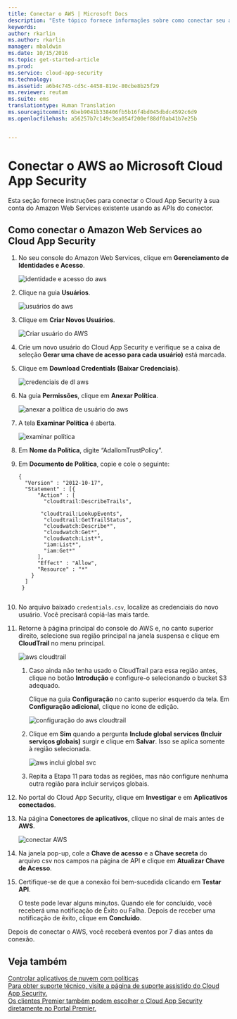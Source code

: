 ```yaml
---
title: Conectar o AWS | Microsoft Docs
description: "Este tópico fornece informações sobre como conectar seu aplicativo do AWS ao Cloud App Security usando o conector de API."
keywords: 
author: rkarlin
ms.author: rkarlin
manager: mbaldwin
ms.date: 10/15/2016
ms.topic: get-started-article
ms.prod: 
ms.service: cloud-app-security
ms.technology: 
ms.assetid: a6b4c745-cd5c-4458-819c-80cbe8b25f29
ms.reviewer: reutam
ms.suite: ems
translationtype: Human Translation
ms.sourcegitcommit: 6beb9041b338406fb5b16f4bd045dbdc4592c6d9
ms.openlocfilehash: a56257b7c149c3ea054f200ef88df0ab41b7e25b


---
```


# <a name="connect-aws-to-microsoft-cloud-app-security"></a>Conectar o AWS ao Microsoft Cloud App Security
Esta seção fornece instruções para conectar o Cloud App Security à sua conta do Amazon Web Services existente usando as APIs do conector.  
  
## <a name="how-to-connect-amazon-web-services-to-cloud-app-security"></a>Como conectar o Amazon Web Services ao Cloud App Security  
  
1.  No seu console do Amazon Web Services, clique em **Gerenciamento de Identidades e Acesso**.  
  
     ![identidade e acesso do aws](./media/aws-identity-and-access.png "aws identity and access")  
  
2.  Clique na guia **Usuários**.  
  
     ![usuários do aws](./media/aws-users.png "aws users")  
  
3.  Clique em **Criar Novos Usuários**.  
  
     ![Criar usuário do AWS](./media/aws-create-user.png "AWS create user")  
  
4.  Crie um novo usuário do Cloud App Security e verifique se a caixa de seleção **Gerar uma chave de acesso para cada usuário)** está marcada.  
  
5.  Clique em **Download Credentials (Baixar Credenciais)**.  
  
     ![credenciais de dl aws](./media/aws-dl-cred.png "aws dl cred")  
  
6.  Na guia **Permissões**, clique em **Anexar Política**.  
  
     ![anexar a política de usuário do aws](./media/aws-attach-user-policy.png "aws attach user policy")  
  
7.  A tela **Examinar Política** é aberta.
 
     ![examinar política](./media/aws-review-policy.png "aws review policy")  
  

8. Em **Nome da Política**, digite “AdallomTrustPolicy”. 
10. Em **Documento de Política**, copie e cole o seguinte:  
  
    ```     
    {  
      "Version" : "2012-10-17",  
      "Statement" : [{  
          "Action" : [  
            "cloudtrail:DescribeTrails",  
  
           "cloudtrail:LookupEvents",  
            "cloudtrail:GetTrailStatus",  
            "cloudwatch:Describe*",  
            "cloudwatch:Get*",  
            "cloudwatch:List*",  
            "iam:List*",  
            "iam:Get*"  
          ],  
          "Effect" : "Allow",  
          "Resource" : "*"  
        }  
      ]  
     }  
  
    ```  
  
9. No arquivo baixado `credentials.csv`, localize as credenciais do novo usuário. Você precisará copiá-las mais tarde.  
  
10. Retorne à página principal do console do AWS e, no canto superior direito, selecione sua região principal na janela suspensa e clique em **CloudTrail** no menu principal.  
  
     ![aws cloudtrail](./media/aws-cloudtrail.png "aws cloudtrail")  
  
    1.  Caso ainda não tenha usado o CloudTrail para essa região antes, clique no botão **Introdução** e configure-o selecionando o bucket S3 adequado.  
  
         Clique na guia **Configuração** no canto superior esquerdo da tela. Em **Configuração adicional**, clique no ícone de edição.  
  
         ![configuração do aws cloudtrail](./media/aws-cloudtrail-config.png "aws cloudtrail config")  
  
    2.  Clique em **Sim** quando a pergunta **Include global services (Incluir serviços globais)** surgir e clique em **Salvar**. Isso se aplica somente à região selecionada.  
  
         ![aws inclui global svc](./media/aws-include-global-svc.png "aws include global svc")  
  
    3.  Repita a Etapa 11 para todas as regiões, mas não configure nenhuma outra região para incluir serviços globais.  
  
11. No portal do Cloud App Security, clique em **Investigar** e em **Aplicativos conectados**.  
  
12. Na página **Conectores de aplicativos**, clique no sinal de mais antes de **AWS**.  
  
     ![conectar AWS](./media/connect-aws.png "connect AWS")  
  
13. Na janela pop-up, cole a **Chave de acesso** e a **Chave secreta** do arquivo csv nos campos na página de API e clique em **Atualizar Chave de Acesso**.  
  
14. Certifique-se de que a conexão foi bem-sucedida clicando em **Testar API**.  
  
     O teste pode levar alguns minutos. Quando ele for concluído, você receberá uma notificação de Êxito ou Falha. Depois de receber uma notificação de êxito, clique em **Concluído**.  
  
Depois de conectar o AWS, você receberá eventos por 7 dias antes da conexão.
  
## <a name="see-also"></a>Veja também  
[Controlar aplicativos de nuvem com políticas](control-cloud-apps-with-policies.md)   
[Para obter suporte técnico, visite a página de suporte assistido do Cloud App Security.](http://support.microsoft.com/oas/default.aspx?prid=16031)   
[Os clientes Premier também podem escolher o Cloud App Security diretamente no Portal Premier.](https://premier.microsoft.com/)  
  
  


<!--HONumber=Nov16_HO5-->


